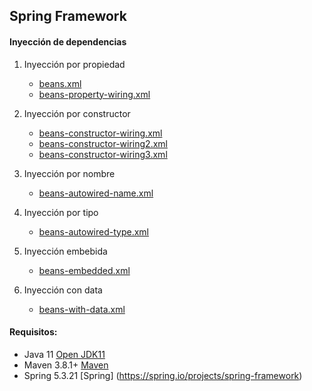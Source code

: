 ## Spring Framework

#### Inyección de dependencias

1. Inyección por propiedad
   - [beans.xml](src/main/resources/beans.xml)
   - [beans-property-wiring.xml](src/main/resources/beans-property-wiring.xml)
   
2. Inyección por constructor
   - [beans-constructor-wiring.xml](src/main/resources/beans-constructor-wiring.xml)
   - [beans-constructor-wiring2.xml](src/main/resources/beans-constructor-wiring2.xml)
   - [beans-constructor-wiring3.xml](src/main/resources/beans-constructor-wiring3.xml)
   
3. Inyección por nombre
   - [beans-autowired-name.xml](src/main/resources/beans-autowired-name.xml)
   
4. Inyección por tipo
   - [beans-autowired-type.xml](src/main/resources/beans-autowired-type.xml)
   
5. Inyección embebida
   - [beans-embedded.xml](src/main/resources/beans-embedded.xml)
   
6. Inyección con data
   - [beans-with-data.xml](src/main/resources/beans-with-data.xml)


#### Requisitos:
- Java 11 [Open JDK11](https://jdk.java.net/java-se-ri/11)
- Maven 3.8.1+ [Maven](https://maven.apache.org/download.cgi)
- Spring 5.3.21 [Spring] (https://spring.io/projects/spring-framework)